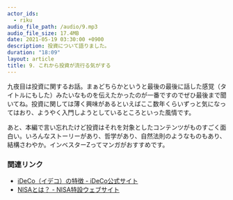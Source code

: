 ```yaml
---
actor_ids:
  - riku
audio_file_path: /audio/9.mp3
audio_file_size: 17.4MB
date: 2021-05-19 03:30:00 +0900
description: 投資について語りました。
duration: "18:09"
layout: article
title: 9. これから投資が流行る気がする
---
```


九夜目は投資に関するお話。まぁどちらかというと最後の最後に話した感覚（タイトルにもした）みたいなものを伝えたかったのが一番ですのでぜひ最後まで聞いてね。投資に関しては薄く興味があるといえばここ数年くらいずっと気になってはおり、ようやく入門しようとしているところといった風情です。

あと、本編で言い忘れたけど投資はそれを対象としたコンテンツがものすごく面白い。いろんなストーリーがあり、哲学があり、自然法則のようなものもあり、結構さわやか。インベスターZってマンガがおすすめです。

### 関連リンク

- [iDeCo（イデコ）の特徴 - iDeCo公式サイト](https://www.ideco-koushiki.jp/guide/)
- [NISAとは？ - NISA特設ウェブサイト](https://www.fsa.go.jp/policy/nisa2/about/index.html)
